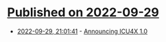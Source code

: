 # [Published on 2022-09-29](index.md)

* [2022-09-29, 21:01:41](https://lobste.rs/s/t4aeen/announcing_icu4x_1_0) - [Announcing ICU4X 1.0](https://blog.unicode.org/2022/09/announcing-icu4x-10.html)
